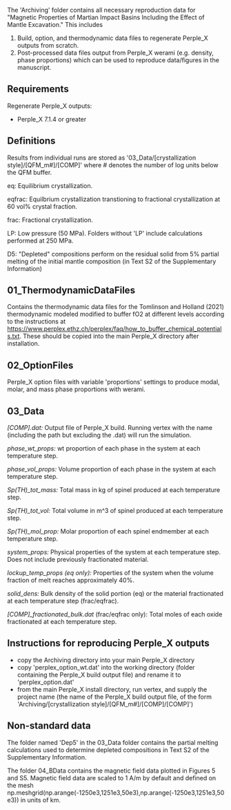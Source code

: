 The 'Archiving' folder contains all necessary reproduction data for "Magnetic Properties of Martian Impact Basins Including the Effect of Mantle Excavation." This includes
1. Build, option, and thermodynamic data files to regenerate Perple_X outputs from scratch.
2. Post-processed data files output from Perple_X werami (e.g. density, phase proportions) which can be used to reproduce data/figures in the manuscript.

## Requirements
Regenerate Perple_X outputs:
- Perple_X 7.1.4 or greater

## Definitions
Results from individual runs are stored as 
'03_Data/[crystallization style]/[QFM_m#]/[COMP]' where # denotes the number of log units below the QFM buffer.

eq: Equilibrium crystallization.

eqfrac: Equilbrium crystallization transtioning to fractional crystallization at 60 vol% crystal fraction.

frac: Fractional crystallization.

LP: Low pressure (50 MPa). Folders without 'LP' include calculations performed at 250 MPa.

D5: "Depleted" compositions perform on the residual solid from 5% partial melting of the initial mantle composition (in Text S2 of the Supplementary Information)

## 01_ThermodynamicDataFiles
Contains the thermodynamic data files for the Tomlinson and Holland (2021) thermodynamic modeled modified to buffer fO2 at different levels according to the instructions at https://www.perplex.ethz.ch/perplex/faq/how_to_buffer_chemical_potentials.txt. These should be copied into the main Perple_X directory after installation.

## 02_OptionFiles
Perple_X option files with variable 'proportions' settings to produce modal, molar, and mass phase proportions with werami.

## 03_Data
*[COMP].dat:* Output file of Perple_X build. Running vertex with the name (including the path but excluding the .dat) will run the simulation. 

*phase_wt_props:* wt proportion of each phase in the system at each temperature step.

*phase_vol_props:* Volume proportion of each phase in the system at each temperature step.

*Sp(TH)_tot_mass:* Total mass in kg of spinel produced at each temperature step.

*Sp(TH)_tot_vol:* Total volume in m^3 of spinel produced at each temperature step.

*Sp(TH)_mol_prop:* Molar proportion of each spinel endmember at each temperature step.

*system_props:* Physical properties of the system at each temperature step. Does not include previously fractionated material.

*lockup_temp_props (eq only):* Properties of the system when the volume fraction of melt reaches approximately 40%.

*solid_dens:* Bulk density of the solid portion (eq) or the material fractionated at each temperature step (frac/eqfrac).

*[COMP]_fractionated_bulk.dat* (frac/eqfrac only): Total moles of each oxide fractionated at each temperature step.

## Instructions for reproducing Perple_X outputs
- copy the Archiving directory into your main Perple_X directory
- copy 'perplex_option_wt.dat' into the working directory (folder containing the Perple_X build output file) and rename it to 'perplex_option.dat'
- from the main Perple_X install directory, run vertex, and supply the project name (the name of the Perple_X build output file, of the form 'Archiving/[crystallization style]/[QFM_m#]/[COMP]/[COMP]')

## Non-standard data
The folder named 'Dep5' in the 03_Data folder contains the partial melting calculations used to determine depleted compositions in Text S2 of the Supplementary Information.

The folder 04_BData contains the magnetic field data plotted in Figures 5 and S5. Magnetic field data are scaled to 1 A/m by default and defined on the mesh np.meshgrid(np.arange(-1250e3,1251e3,50e3),np.arange(-1250e3,1251e3,50e3)) in units of km.